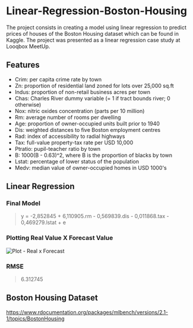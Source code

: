 # Linear-Regression-Boston-Housing

The project consists in creating a model using linear regression to predict prices of houses of the Boston Housing dataset which can be found in Kaggle. The project was presented as a linear regression case study at Looqbox MeetUp.

## Features
- Crim: per capita crime rate by town
- Zn: proportion of residential land zoned for lots over 25,000 sq.ft
- Indus: proportion of non-retail business acres per town
- Chas: Charles River dummy variable (= 1 if tract bounds river; 0 otherwise)
- Nox: nitric oxides concentration (parts per 10 million)
- Rm: average number of rooms per dwelling
- Age: proportion of owner-occupied units built prior to 1940
- Dis: weighted distances to five Boston employment centres
- Rad: index of accessibility to radial highways
- Tax: full-value property-tax rate per USD 10,000
- Ptratio: pupil-teacher ratio by town
- B: 1000(B - 0.63)^2, where B is the proportion of blacks by town
- Lstat: percentage of lower status of the population
- Medv: median value of owner-occupied homes in USD 1000's

## Linear Regression

### Final Model
> y = -2,852845 + 6,110905.rm - 0,569839.dis - 0,011868.tax - 0,469279.lstat + e

### Plotting Real Value X Forecast Value
![Plot - Real x Forecast](https://github.com/ricardobreis/Linear-Regression-Boston-Housing/blob/master/RealxPrevisa%CC%83o.png)

### RMSE
> 6.312745

## Boston Housing Dataset
https://www.rdocumentation.org/packages/mlbench/versions/2.1-1/topics/BostonHousing
